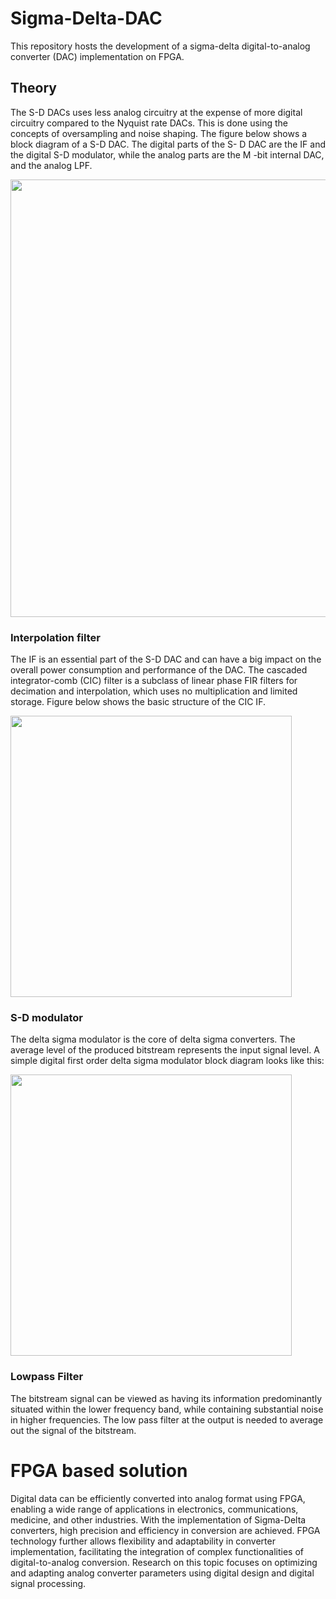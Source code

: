 # Sigma-Delta-DAC
This repository hosts the development of a sigma-delta digital-to-analog converter (DAC) implementation on FPGA.

## Theory

The S-D DACs uses less analog circuitry at the expense of more digital circuitry compared to the Nyquist rate DACs. This is done 
using the concepts of oversampling and noise shaping. The figure below shows a block diagram of a S-D DAC.
The digital parts of the S- D DAC are the IF and the digital S-D modulator, while the analog parts are the M -bit
internal DAC, and the analog LPF.

 <img src="https://github.com/aimamovic6/Sigma-Delta-DAC-/assets/109389744/ea2aa415-4dee-48ee-8f36-0e2d75c55b67" width="700">

### Interpolation filter
The IF is an essential part of the S-D DAC and can have a big impact on the overall power
consumption and performance of the DAC. The cascaded integrator-comb (CIC) filter is a subclass of
linear phase FIR filters for decimation and interpolation, which uses no multiplication and
limited storage. Figure below shows the basic structure of the CIC IF.

 <img src="https://github.com/aimamovic6/Sigma-Delta-DAC-/assets/109389744/04943f96-6a15-42f2-ad37-6d8d1da6ca7e" width="450">

### S-D modulator
The delta sigma modulator is the core of delta sigma converters. The average level of the produced bitstream represents the input signal level. 
A simple digital first order delta sigma modulator block diagram looks like this:

 <img src="https://github.com/aimamovic6/Sigma-Delta-DAC-/assets/109389744/d285277f-2699-48ee-9136-eaf40f3b27d0" width="450">

### Lowpass Filter
The bitstream signal can be viewed as having its information predominantly situated within the lower frequency band, while containing substantial noise in higher frequencies.
The low pass filter at the output is needed to average out the signal of the bitstream. 

# FPGA based solution
Digital data can be efficiently converted into analog format using FPGA, enabling a wide range of applications in electronics, communications, medicine, and other industries. With the implementation of Sigma-Delta converters, high precision and efficiency in conversion are achieved. FPGA technology further allows flexibility and adaptability in converter implementation, facilitating the integration of complex functionalities of digital-to-analog conversion. Research on this topic focuses on optimizing and adapting analog converter parameters using digital design and digital signal processing.

